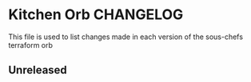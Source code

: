 # Kitchen Orb CHANGELOG

This file is used to list changes made in each version of the sous-chefs terraform orb

## Unreleased
